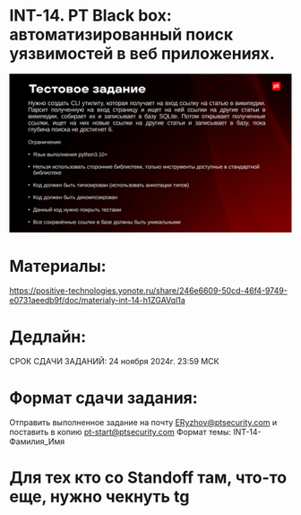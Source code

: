 # INT-14. PT Black box: автоматизированный поиск уязвимостей в веб приложениях.

![Screenshot](https://github.com/Scrocisss/PT/raw/main/images/INT14.PNG)

# Материалы:

https://positive-technologies.yonote.ru/share/246e6609-50cd-46f4-9749-e0731aeedb9f/doc/materialy-int-14-h1ZGAVql1a

# Дедлайн:

СРОК СДАЧИ ЗАДАНИЙ: 24 ноября 2024г. 23:59 МСК

# Формат сдачи задания:

Отправить выполненное задание на почту ERyzhov@ptsecurity.com и поставить в копию pt-start@ptsecurity.com 
Формат темы: INT-14-Фамилия_Имя

# Для тех кто со Standoff там, что-то еще, нужно чекнуть tg
